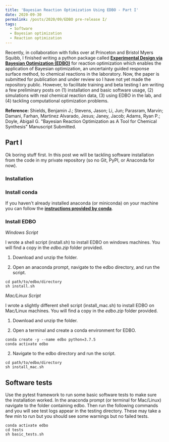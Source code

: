 ```yaml
---
title: 'Bayesian Reaction Optimization Using EDBO - Part I'
date: 2020-09-30
permalink: /posts/2020/09/EDBO pre-release I/
tags:
  - Software
  - Bayesian optimization 
  - Reaction optimization
---
```


Recently, in collaboration with folks over at Princeton and Bristol Myers Squibb, I finished writing a python package called [**Experimental Design via Bayesian Optimization (EDBO)**](https://b-shields.github.io/edbo/index.html) for reaction optimization which enables the application of Bayesian optimization, an uncertainty guided response surface method, to chemical reactions in the laboratory. Now, the paper is submitted for publication and under review so I have not yet made the repository public. However, to facilitate training and beta testing I am writing a few preliminary posts on (1) installation and basic software usage, (2) simulations with real chemical reaction data, (3) using EDBO in the lab, and (4) tackling computational optimization problems.

**Reference:** Shields, Benjamin J.; Stevens, Jason; Li, Jun; Parasram, Marvin; Damani, Farhan, Martinez Alvarado, Jesus; Janey, Jacob; Adams, Ryan P.; Doyle, Abigail G. "Bayesian Reaction Optimization as A Tool for Chemical Synthesis" Manuscript Submitted.

## Part I

Ok boring stuff first. In this post we will be tackling software installation from the code in my private repository (so no Git, PyPI, or Anaconda for now).

### Installation

### Install conda 

If you haven't already installed anaconda (or miniconda) on your machine you can follow the [**instructions provided by conda**](https://docs.conda.io/projects/conda/en/latest/user-guide/install/).

### Install EDBO

*Windows Script*

I wrote a shell script (install.sh) to install EDBO on windows machines. You will find a copy in the *edbo.zip* folder provided.

1. Download and unzip the folder.

2. Open an anaconda prompt, navigate to the edbo directory, and run the script.

```
cd path/to/edbo/directory
sh install.sh
```

*Mac/Linux Script*

I wrote a slightly different shell script (install_mac.sh) to install EDBO on Mac/Linux machines. You will find a copy in the *edbo.zip* folder provided.

1. Download and unzip the folder.

2. Open a terminal and create a conda environment for EDBO.

```
conda create -y --name edbo python=3.7.5
conda activate edbo
```

2. Navigate to the edbo directory and run the script.

```
cd path/to/edbo/directory
sh install_mac.sh
```

## Software tests

Use the pytest framework to run some basic software tests to make sure the installation worked. In the anaconda prompt (or terminal for Mac/Linux) navigate to the folder containing edbo. Then run the following commands and you will see test logs appear in the testing directory. These may take a few min to run but you should see some warnings but no failed tests.

```
conda activate edbo
cd tests
sh basic_tests.sh
```
